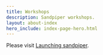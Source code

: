 ```yaml
---
title: Workshops
description: Sandpiper workshops.
layout: about-index
hero_include: index-page-hero.html
---
```


Please visit [Launching sandpiper](/workshops/launch).

<!-- The below is so that past workshops have a permalink that will always be accessible. To be uncommented after the first workshop is completed.-->
<!-- ## Past workshops
* [Launching sandpiper](/workshops/launch) -->